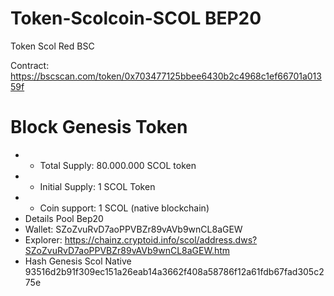 # Token-Scolcoin-SCOL BEP20
Token Scol Red BSC

Contract: https://bscscan.com/token/0x703477125bbee6430b2c4968c1ef66701a01359f

 Block Genesis Token 
==========================
* - Total Supply: 80.000.000 SCOL token
* - Initial Supply: 1 SCOL Token
* + Coin support:   1 SCOL (native blockchain)
* Details Pool Bep20
* Wallet: SZoZvuRvD7aoPPVBZr89vAVb9wnCL8aGEW 
* Explorer: https://chainz.cryptoid.info/scol/address.dws?SZoZvuRvD7aoPPVBZr89vAVb9wnCL8aGEW.htm
* Hash Genesis Scol Native 93516d2b91f309ec151a26eab14a3662f408a58786f12a61fdb67fad305c275e
